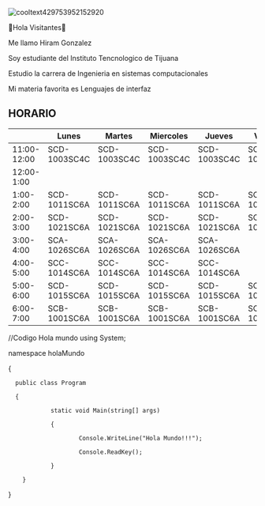 ![cooltext429753952152920](https://user-images.githubusercontent.com/124218198/219229776-4261141f-7df9-490b-82c0-b6454e8a41ee.png)

👋Hola Visitantes👋

Me llamo Hiram Gonzalez

Soy estudiante del Instituto Tencnologico de Tijuana

Estudio la carrera de Ingenieria en sistemas computacionales

Mi materia favorita es Lenguajes de interfaz



HORARIO
-----------------------------------------------------------------------------------------------
|             | Lunes         | Martes        | Miercoles     | Jueves        | Viernes       |
|-------------|---------------|---------------|---------------|---------------|---------------|
| 11:00-12:00 | SCD-1003SC4C  | SCD-1003SC4C  | SCD-1003SC4C  | SCD-1003SC4C  | SCD-1003SC4C  |
| 12:00-1:00  |               |               |               |               |               |
| 1:00-2:00   | SCD-1011SC6A  | SCD-1011SC6A  | SCD-1011SC6A  | SCD-1011SC6A  | SCD-1011SC6A  |
| 2:00-3:00   | SCD-1021SC6A  | SCD-1021SC6A  | SCD-1021SC6A  | SCD-1021SC6A  | SCD-1021SC6A  |
| 3:00-4:00   | SCA-1026SC6A  | SCA-1026SC6A  | SCA-1026SC6A  | SCA-1026SC6A  |               |
| 4:00-5:00   | SCC-1014SC6A  | SCC-1014SC6A  | SCC-1014SC6A  | SCC-1014SC6A  |               |
| 5:00-6:00   | SCD-1015SC6A  | SCD-1015SC6A  | SCD-1015SC6A  | SCD-1015SC6A  | SCD-1015SC6A  |
| 6:00-7:00   | SCB-1001SC6A  | SCB-1001SC6A  | SCB-1001SC6A  | SCB-1001SC6A  | SCB-1001SC6A  |


//Codigo Hola mundo
using System;

namespace holaMundo

{
      
      public class Program
       
      {
                
                static void Main(string[] args)
                
                {
                        
                        Console.WriteLine("Hola Mundo!!!");
                        
                        Console.ReadKey();
                
                }
        
        }


}
